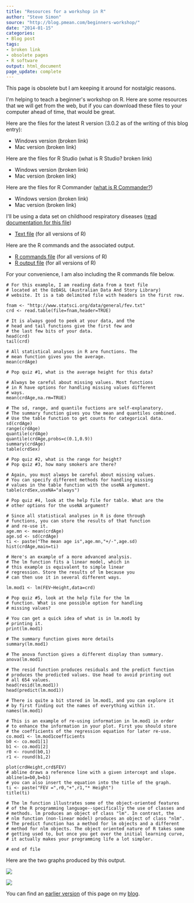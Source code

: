 ```yaml
---
title: "Resources for a workshop in R"
author: "Steve Simon"
source: "http://blog.pmean.com/beginners-workshop/"
date: "2014-01-15"
categories:
- Blog post
tags:
- broken link
- obsolete pages
- R software
output: html_document
page_update: complete
---
```


This page is obsolete but I am keeping it around for nostalgic reasons.

I'm helping to teach a beginner's workshop on R. Here are some resources
that we will get from the web, but if you can download these files to
your computer ahead of time, that would be great.

<!---More--->

Here are the files for the latest R version (3.0.2 as of the writing of
this blog entry):

-   Windows version (broken link)
-   Mac version (broken link)

Here are the files for R Studio (what is R Studio? broken link)

-   Windows version (broken link)
-   Mac version (broken link)

Here are the files for R Commander ([what is R Commander?][rco1])

-   Windows version (broken link)
-   Mac version (broken link)

I'll be using a data set on childhood respiratory diseases ([read documentation for this file][fev1])

-   [Text file][fev2] (for all versions of R)

Here are the R commands and the associated output.

-   [R commands file][sim3] (for all versions of R)
-   [R output file][sim4] (for all versions of R)

For your convenience, I am also including the R commands file below.

```{}
# For this example, I am reading data from a text file
# located at the OzDASL (Australian Data And Story Library)
# website. It is a tab delimited file with headers in the first row.

fnam <- "http://www.statsci.org/data/general/fev.txt"
crd <- read.table(file=fnam,header=TRUE)

# It is always good to peek at your data, and the
# head and tail functions give the first few and
# the last few bits of your data.
head(crd)
tail(crd)

# All statistical analyses in R are functions. The
# mean function gives you the average.
mean(crdAge)

# Pop quiz #1, what is the average height for this data?

# Always be careful about missing values. Most functions
# in R have options for handling missing values different
# ways.
mean(crdAge,na.rm=TRUE)

# The sd, range, and quantile fuctions are self-explanatory.
# The summary function gives you the mean and quantiles combined.
# Use the table function to get counts for categorical data.
sd(crdAge)
range(crdAge)
quantile(crdAge)
quantile(crdAge,probs=c(0.1,0.9))
summary(crdAge)
table(crdSex)

# Pop quiz #2, what is the range for height?
# Pop quiz #3, how many smokers are there?

# Again, you must always be careful about missing values.
# You can specify different methods for handling missing
# values in the table function with the useNA argument.
table(crdSex,useNA="always")

# Pop quiz #4, look at the help file for table. What are the
# other options for the useNA argument?

# Since all statistical analyses in R is done through
# functions, you can store the results of that function
# and re-use it.
age.mn <- mean(crdAge)
age.sd <- sd(crdAge)
ti <- paste("The mean age is",age.mn,"+/-",age.sd)
hist(crdAge,main=ti)

# Here's an example of a more advanced analysis.
# The lm function fits a linear model, which in
# this example is equivalent to simple linear
# regression. Store the results of lm because you
# can then use it in several different ways.

lm.mod1 <- lm(FEV~Height,data=crd)

# Pop quiz #5, look at the help file for the lm
# function. What is one possible option for handling
# missing values?

# You can get a quick idea of what is in lm.mod1 by
# printing it.
print(lm.mod1)

# The summary function gives more details
summary(lm.mod1)

# The anova function gives a different display than summary.
anova(lm.mod1)

# The resid function produces residuals and the predict function
# produces the predicted values. Use head to avoid printing out
# all 654 values.
head(resid(lm.mod1))
head(predict(lm.mod1))

# There is quite a bit stored in lm.mod1, and you can explore it
# by first finding out the names of everything within it.
names(lm.mod1)

# This is an example of re-using information in lm.mod1 in order
# to enhance the information in your plot. First you should store
# the coefficients of the regression equation for later re-use.
co.mod1 <- lm.mod1coefficients
b0 <- co.mod1[1]
b1 <- co.mod1[2]
r0 <- round(b0,1)
r1 <- round(b1,2)

plot(crdHeight,crd$FEV)
# abline draws a reference line with a given intercept and slope.
abline(a=b0,b=b1)
# you can also insert the equation into the title of the graph.
ti <- paste("FEV =",r0,"+",r1,"* Height")
title(ti)

# The lm function illustrates some of the object-oriented features
# of the R programming language--specifically the use of classes and
# methods. lm produces an object of class "lm". In contrast, the
# nlm function (non-linear model) produces an object of class "nlm".
# The predict function has a method for lm objects and a different
# method for nlm objects. The object oriented nature of R takes some
# getting used to, but once you get over the initial learning curve,
# it actually makes your programming life a lot simpler.

# end of file
```
Here are the two graphs produced by this output.

![](http://www.pmean.com/new-images/14/beginners-workshop01.png)

![](http://www.pmean.com/new-images/14/beginners-workshop02.png)

You can find an [earlier version][sim1] of this page on my [blog][sim2].

[sim1]: http://blog.pmean.com/beginners-workshop/
[sim2]: http://blog.pmean.com

[fev1]: http://www.statsci.org/data/general/fev.html
[fev2]: http://www.statsci.org/data/general/fev.txt
[rco1]: http://socserv.mcmaster.ca/jfox/Misc/Rcmdr/
[rco2]: http://cran.r-project.org/bin/windows/contrib/r-release/Rcmdr_2.0-2.zip
[rco3]: http://cran.r-project.org/bin/macosx/contrib/r-release/Rcmdr_2.0-2.tgz
[rma1]: http://cran.r-project.org/bin/macosx/R-3.0.2.pkg
[rma1]: http://cran.r-project.org/bin/macosx/R-3.0.2.pkg
[rst1]: http://www.rstudio.com/
[rst2]: http://download1.rstudio.org/RStudio-0.98.490.exe
[rst3]: http://download1.rstudio.org/RStudio-0.98.490.dmg
[rwi1]: http://cran.r-project.org/bin/windows/base/R-3.0.2-win.exe

[sim3]: http://www.pmean.com/14/images/beginners.txt
[sim4]: http://www.pmean.com/14/images/beginners.pdf


